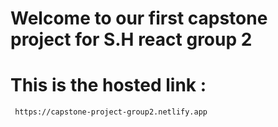 # Welcome to our first capstone project for S.H react group 2
#  This is the hosted link  :
   
     https://capstone-project-group2.netlify.app

